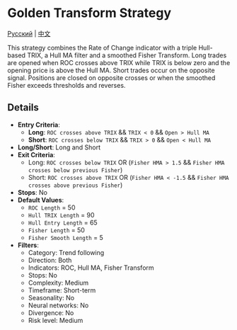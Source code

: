 # Golden Transform Strategy
[Русский](README_ru.md) | [中文](README_cn.md)

This strategy combines the Rate of Change indicator with a triple Hull-based TRIX, a Hull MA filter and a smoothed Fisher Transform. Long trades are opened when ROC crosses above TRIX while TRIX is below zero and the opening price is above the Hull MA. Short trades occur on the opposite signal. Positions are closed on opposite crosses or when the smoothed Fisher exceeds thresholds and reverses.

## Details

- **Entry Criteria**:
  - **Long**: `ROC crosses above TRIX` && `TRIX < 0` && `Open > Hull MA`
  - **Short**: `ROC crosses below TRIX` && `TRIX > 0` && `Open < Hull MA`
- **Long/Short**: Long and Short
- **Exit Criteria**:
  - Long: `ROC crosses below TRIX` OR (`Fisher HMA > 1.5` && `Fisher HMA crosses below previous Fisher`)
  - Short: `ROC crosses above TRIX` OR (`Fisher HMA < -1.5` && `Fisher HMA crosses above previous Fisher`)
- **Stops**: No
- **Default Values**:
  - `ROC Length` = 50
  - `Hull TRIX Length` = 90
  - `Hull Entry Length` = 65
  - `Fisher Length` = 50
  - `Fisher Smooth Length` = 5
- **Filters**:
  - Category: Trend following
  - Direction: Both
  - Indicators: ROC, Hull MA, Fisher Transform
  - Stops: No
  - Complexity: Medium
  - Timeframe: Short-term
  - Seasonality: No
  - Neural networks: No
  - Divergence: No
  - Risk level: Medium
